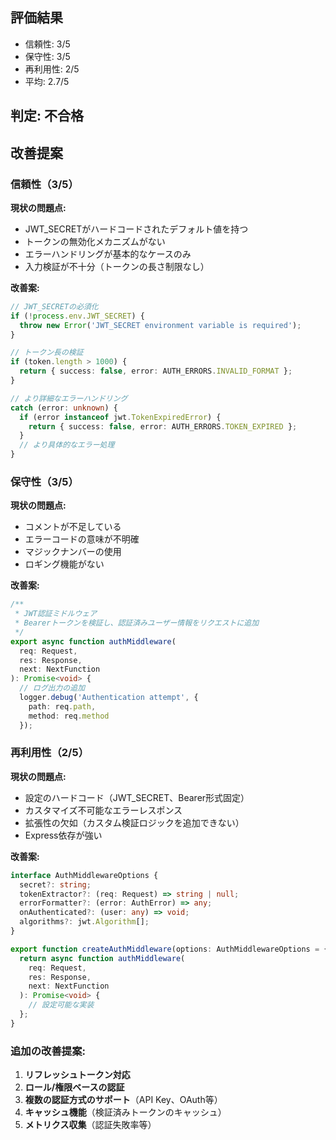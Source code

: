 ## 評価結果
- 信頼性: 3/5
- 保守性: 3/5
- 再利用性: 2/5
- 平均: 2.7/5

## 判定: 不合格

## 改善提案

### 信頼性（3/5）
**現状の問題点:**
- JWT_SECRETがハードコードされたデフォルト値を持つ
- トークンの無効化メカニズムがない
- エラーハンドリングが基本的なケースのみ
- 入力検証が不十分（トークンの長さ制限なし）

**改善案:**
```typescript
// JWT_SECRETの必須化
if (!process.env.JWT_SECRET) {
  throw new Error('JWT_SECRET environment variable is required');
}

// トークン長の検証
if (token.length > 1000) {
  return { success: false, error: AUTH_ERRORS.INVALID_FORMAT };
}

// より詳細なエラーハンドリング
catch (error: unknown) {
  if (error instanceof jwt.TokenExpiredError) {
    return { success: false, error: AUTH_ERRORS.TOKEN_EXPIRED };
  }
  // より具体的なエラー処理
}
```

### 保守性（3/5）
**現状の問題点:**
- コメントが不足している
- エラーコードの意味が不明確
- マジックナンバーの使用
- ロギング機能がない

**改善案:**
```typescript
/**
 * JWT認証ミドルウェア
 * Bearerトークンを検証し、認証済みユーザー情報をリクエストに追加
 */
export async function authMiddleware(
  req: Request,
  res: Response,
  next: NextFunction
): Promise<void> {
  // ログ出力の追加
  logger.debug('Authentication attempt', { 
    path: req.path,
    method: req.method 
  });
```

### 再利用性（2/5）
**現状の問題点:**
- 設定のハードコード（JWT_SECRET、Bearer形式固定）
- カスタマイズ不可能なエラーレスポンス
- 拡張性の欠如（カスタム検証ロジックを追加できない）
- Express依存が強い

**改善案:**
```typescript
interface AuthMiddlewareOptions {
  secret?: string;
  tokenExtractor?: (req: Request) => string | null;
  errorFormatter?: (error: AuthError) => any;
  onAuthenticated?: (user: any) => void;
  algorithms?: jwt.Algorithm[];
}

export function createAuthMiddleware(options: AuthMiddlewareOptions = {}) {
  return async function authMiddleware(
    req: Request,
    res: Response,
    next: NextFunction
  ): Promise<void> {
    // 設定可能な実装
  };
}
```

### 追加の改善提案:
1. **リフレッシュトークン対応**
2. **ロール/権限ベースの認証**
3. **複数の認証方式のサポート**（API Key、OAuth等）
4. **キャッシュ機能**（検証済みトークンのキャッシュ）
5. **メトリクス収集**（認証失敗率等）
